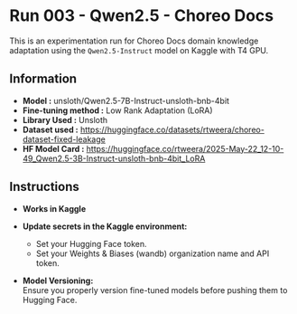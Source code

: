 # Run 003 - Qwen2.5 - Choreo Docs

This is an experimentation run for Choreo Docs domain knowledge adaptation using the `Qwen2.5-Instruct` model on Kaggle with T4 GPU.

## Information
- **Model :** unsloth/Qwen2.5-7B-Instruct-unsloth-bnb-4bit
- **Fine-tuning method :** Low Rank Adaptation (LoRA)
- **Library Used :** Unsloth
- **Dataset used :** https://huggingface.co/datasets/rtweera/choreo-dataset-fixed-leakage
- **HF Model Card :** https://huggingface.co/rtweera/2025-May-22_12-10-49_Qwen2.5-3B-Instruct-unsloth-bnb-4bit_LoRA

## Instructions

- **Works in Kaggle**

- **Update secrets in the Kaggle environment:**
    - Set your Hugging Face token.
    - Set your Weights & Biases (wandb) organization name and API token.

- **Model Versioning:**  
    Ensure you properly version fine-tuned models before pushing them to Hugging Face.

